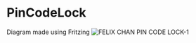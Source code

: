 ﻿# PinCodeLock
 Diagram made using Fritzing
![FELIX CHAN PIN CODE LOCK-1](https://user-images.githubusercontent.com/85690455/169802463-397e1214-4b8a-4d6d-9b3b-74b5e2566182.png)
